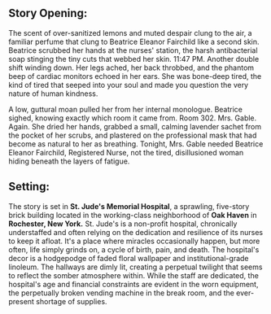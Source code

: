 ## Story Opening:

The scent of over-sanitized lemons and muted despair clung to the air, a familiar perfume that clung to Beatrice Eleanor Fairchild like a second skin. Beatrice scrubbed her hands at the nurses' station, the harsh antibacterial soap stinging the tiny cuts that webbed her skin. 11:47 PM. Another double shift winding down. Her legs ached, her back throbbed, and the phantom beep of cardiac monitors echoed in her ears. She was bone-deep tired, the kind of tired that seeped into your soul and made you question the very nature of human kindness.

A low, guttural moan pulled her from her internal monologue. Beatrice sighed, knowing exactly which room it came from. Room 302. Mrs. Gable. Again. She dried her hands, grabbed a small, calming lavender sachet from the pocket of her scrubs, and plastered on the professional mask that had become as natural to her as breathing. Tonight, Mrs. Gable needed Beatrice Eleanor Fairchild, Registered Nurse, not the tired, disillusioned woman hiding beneath the layers of fatigue.

## Setting:

The story is set in **St. Jude's Memorial Hospital**, a sprawling, five-story brick building located in the working-class neighborhood of **Oak Haven** in **Rochester, New York.** St. Jude's is a non-profit hospital, chronically understaffed and often relying on the dedication and resilience of its nurses to keep it afloat. It's a place where miracles occasionally happen, but more often, life simply grinds on, a cycle of birth, pain, and death. The hospital's decor is a hodgepodge of faded floral wallpaper and institutional-grade linoleum. The hallways are dimly lit, creating a perpetual twilight that seems to reflect the somber atmosphere within. While the staff are dedicated, the hospital's age and financial constraints are evident in the worn equipment, the perpetually broken vending machine in the break room, and the ever-present shortage of supplies.
